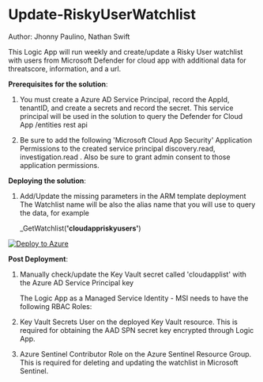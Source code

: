 #  Update-RiskyUserWatchlist

Author: Jhonny Paulino, Nathan Swift

This Logic App will run weekly and create/update a Risky User watchlist with users from Microsoft Defender for cloud app with additional data for threatscore, information, and a url.

**Prerequisites for the solution**:

1. You must create a Azure AD Service Principal, record the AppId, tenantID, and create a secrets and record the secret. This service principal will be used in the solution to query the Defender for Cloud App /entities rest api

2. Be sure to add the following 'Microsoft Cloud App Security' Application Permissions to the created service principal discovery.read, investigation.read . Also be sure to grant admin consent to those application permissions.

**Deploying the solution**:

1. Add/Update the missing parameters in the ARM template deployment 
   The Watchlist name will be also the alias name that you will use to query the data, for example 

      _GetWatchlist(**'cloudappriskyusers'**)
	  

[![Deploy to Azure](https://aka.ms/deploytoazurebutton)](https://portal.azure.com/#create/Microsoft.Template/uri/https%3A%2F%2Fraw.githubusercontent.com%2FAzure%2FAzure-Sentinel%2Fmaster%2FWatchlists%2FUpdate-RiskyUserWatchlist%2Fazuredeploy.json)


**Post Deployment**:

1. Manually check/update the Key Vault secret called 'cloudapplist' with the Azure AD Service Principal key

   The Logic App as a Managed Service Identity - MSI needs to have the following RBAC Roles:

2. Key Vault Secrets User on the deployed Key Vault resource.
This is required for obtaining the AAD SPN secret key encrypted through Logic App.

3. Azure Sentinel Contributor Role on the Azure Sentinel Resource Group.
This is required for deleting and updating the watchlist in Microsoft Sentinel.